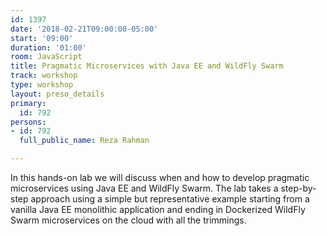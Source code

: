 ```yaml
---
id: 1397
date: '2018-02-21T09:00:00-05:00'
start: '09:00'
duration: '01:00'
room: JavaScript
title: Pragmatic Microservices with Java EE and WildFly Swarm
track: workshop
type: workshop
layout: preso_details
primary:
  id: 792
persons:
- id: 792
  full_public_name: Reza Rahman

---
```

In this hands-on lab we will discuss when and how to develop pragmatic microservices using Java EE and WildFly Swarm. The lab takes a step-by-step approach using a simple but representative example starting from a vanilla Java EE monolithic application and ending in Dockerized WildFly Swarm microservices on the cloud with all the trimmings.